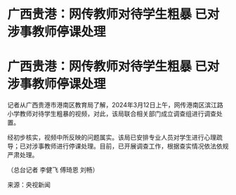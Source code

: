 # 广西贵港：网传教师对待学生粗暴 已对涉事教师停课处理

# 广西贵港：网传教师对待学生粗暴 已对涉事教师停课处理

记者从广西贵港市港南区教育局了解，2024年3月12日上午，网传港南区滨江路小学教师对待学生粗暴的视频，对此，该局联合相关部门成立调查组进行调查处置。

经初步核实，视频中所反映的问题属实。该局已安排专业人员对学生进行心理疏导；已对涉事教师进行停课处理。目前，已开展调查工作，根据查实情况依法依规严肃处理。

（总台记者 李健飞 傅琦恩 刘畅）

来源：央视新闻

